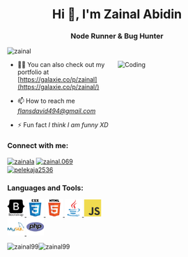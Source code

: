 <h1 align="center">Hi 👋, I'm Zainal Abidin</h1>
<h3 align="center"> Node Runner & Bug Hunter</h3>

<p align="left"> <img src="https://komarev.com/ghpvc/?username=zainal&label=Profile%20views&color=129e00&style=plastic" alt="zainal" /> </p>
<img align="right" alt="Coding" width="250" height="400" src="zainal.jpg">

- 👨‍💻 You can also check out my portfolio at [https://galaxie.co/p/zainal](https://galaxie.co/p/zainal/)

- 📫 How to reach me *flansdavid494@gmail.com*

- ⚡ Fun fact *I think I am funny XD*

<h3 align="left">Connect with me:</h3>
<p align="left">

<a href="https://www.linkedin.com/in/zainala/" target="blank"><img align="center" src="https://cdn.jsdelivr.net/npm/simple-icons@3.0.1/icons/linkedin.svg" alt="zainala" height="30" width="40" /></a>
<a href="https://instagram.com/zainal.069" target="blank"><img align="center" src="https://cdn.jsdelivr.net/npm/simple-icons@3.0.1/icons/instagram.svg" alt="zainal.069" height="30" width="40" /></a>
<a href="https://www.youtube.com/channel/pelekaja2536" target="blank"><img align="center" src="https://cdn.jsdelivr.net/npm/simple-icons@3.0.1/icons/youtube.svg" alt="pelekaja2536" height="30" width="40" /></a>

</p>

<h3 align="left">Languages and Tools:</h3>
<p align="left"> <a href="https://getbootstrap.com" target="_blank" rel="noreferrer"> <img src="https://raw.githubusercontent.com/devicons/devicon/master/icons/bootstrap/bootstrap-plain-wordmark.svg" alt="bootstrap" width="40" height="40"/> </a> <a href="https://www.w3schools.com/css/" target="_blank" rel="noreferrer"> <img src="https://raw.githubusercontent.com/devicons/devicon/master/icons/css3/css3-original-wordmark.svg" alt="css3" width="40" height="40"/> </a> <a href="https://www.w3.org/html/" target="_blank" rel="noreferrer"> <img src="https://raw.githubusercontent.com/devicons/devicon/master/icons/html5/html5-original-wordmark.svg" alt="html5" width="40" height="40"/> </a> <a href="https://www.java.com" target="_blank" rel="noreferrer"> <img src="https://raw.githubusercontent.com/devicons/devicon/master/icons/java/java-original.svg" alt="java" width="40" height="40"/> </a> <a href="https://developer.mozilla.org/en-US/docs/Web/JavaScript" target="_blank" rel="noreferrer"> <img src="https://raw.githubusercontent.com/devicons/devicon/master/icons/javascript/javascript-original.svg" alt="javascript" width="40" height="40"/> </a> <a href="https://www.mysql.com/" target="_blank" rel="noreferrer"> <img src="https://raw.githubusercontent.com/devicons/devicon/master/icons/mysql/mysql-original-wordmark.svg" alt="mysql" width="40" height="40"/> </a> <a href="https://www.php.net" target="_blank" rel="noreferrer"> <img src="https://raw.githubusercontent.com/devicons/devicon/master/icons/php/php-original.svg" alt="php" width="40" height="40"/> </a> </p>

<p><img align="left" src="https://github-readme-stats.vercel.app/api/top-langs?username=zainal99&show_icons=true&locale=en&layout=compact" alt="zainal99" /></p>
<p>&nbsp;<img align="left" src="https://github-readme-stats.vercel.app/api?username=zainal99&show_icons=true&locale=en" alt="zainal99" /></p>
